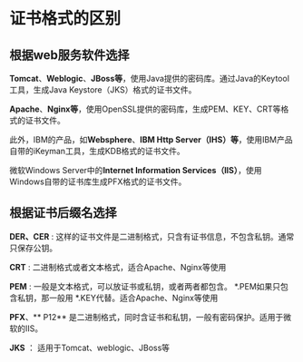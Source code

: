 

# 证书格式的区别

## 根据web服务软件选择

**Tomcat**、**Weblogic**、**JBoss等**，使用Java提供的密码库。通过Java的Keytool工具，生成Java
Keystore（JKS）格式的证书文件。

**Apache**、**Nginx等**，使用OpenSSL提供的密码库，生成PEM、KEY、CRT等格式的证书文件。

此外，IBM的产品，如**Websphere**、**IBM Http
Server（IHS）等**，使用IBM产品自带的iKeyman工具，生成KDB格式的证书文件。

微软Windows Server中的**Internet Information
Services（IIS）**，使用Windows自带的证书库生成PFX格式的证书文件。

## 根据证书后缀名选择

**DER、CER** : 这样的证书文件是二进制格式，只含有证书信息，不包含私钥。通常只保存公钥。

**CRT** : 二进制格式或者文本格式，适合Apache、Nginx等使用

**PEM** : 一般是文本格式，可以放证书或私钥，或者两者都包含。 \*.PEM如果只包含私钥，那一般用
\*.KEY代替。适合Apache、Nginx等使用

**PFX**、\*\* P12\*\* 是二进制格式，同时含证书和私钥，一般有密码保护。适用于微软的IIS。

**JKS** ： 适用于Tomcat、weblogic、JBoss等
